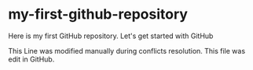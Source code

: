 # my-first-github-repository
Here is my first GitHub repository. Let's get started with GitHub

This Line was modified manually during conflicts resolution. This file was edit in GitHub.
